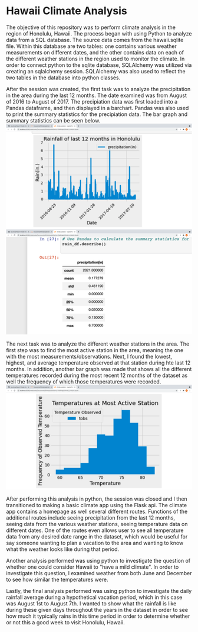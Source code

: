 # Hawaii Climate Analysis
The objective of this repository was to perform climate analysis in the region of Honolulu, Hawaii. The process began with using Python to analyze data from a SQL database. The source data comes from the hawaii.sqlite file. Within this database are two tables: one contains various weather measurements on different dates, and the other contains data on each of the different weather stations in the region used to monitor the climate. In order to connect python to the sqlite database, SQLAlchemy was utilized via creating an sqlalchemy session. SQLAlchemy was also used to reflect the two tables in the database into python classes.  

After the session was created, the first task was to analyze the precipitation in the area during the last 12 months. The date examined was from August of 2016 to August of 2017. The precipiation data was first loaded into a Pandas dataframe, and then displayed in a barchart. Pandas was also used to print the summary statistics for the precipiation data. The bar graph and summary statistics can be seen below.
![rain_bar.png](images/rain_bar.png)
![summary.png](images/summary.png)

The next task was to analyze the different weather stations in the area. The first step was to find the most active station in the area, meaning the one with the most measurements/observations. Next, I found the lowest, highest, and average temperature observed at that station during hte last 12 months. In addition, another bar graph was made that shows all the different temperatures recorded during the most recent 12 months of the dataset as well the frequency of which those temperatures were recorded.
![station_bar.png](images/station_bar.png)

After performing this analysis in python, the session was closed and I then transitioned to making a basic climate app using the Flask api. The climate app contains a homepage as well several different routes. Functions of the additional routes include seeing precipitation from the last 12 months, seeing data from the various weather stations, seeing temperature data on different dates. One of the routes even allows user to see all temperature data from any desired date range in the dataset, which would be useful for say someone wanting to plan a vacation to the area and wanting to know what the weather looks like during that period. 

Another analysis performed was using python to investigate the question of whether one could consider Hawaii to "have a mild climate". In order to investigate this question, I examined weather from both June and December to see how similar the temperatures were.

Lastly, the final analysis performed was using python to investigate the daily rainfall average during a hypothetical vacation period, which in this case was August 1st to August 7th. I wanted to show what the rainfall is like during these given days throughout the years in the dataset in order to see how much it typically rains in this time period in order to determine whether or not this a good week to visit Honolulu, Hawaii. 


